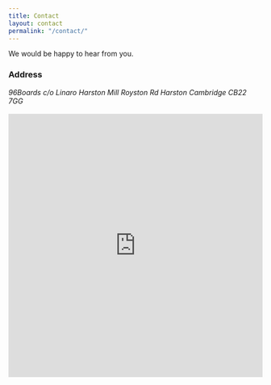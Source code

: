 ```yaml
---
title: Contact
layout: contact
permalink: "/contact/"
---
```

<div class="row no-padding">
    <div class="contact-hero text-center">
        We would be happy to hear from you.
    </div>
</div>

<div class="container">
<div class="col-md-3">
<h3>Address</h3>
<address>
96Boards c/o Linaro
Harston Mill
Royston Rd
Harston
Cambridge
CB22 7GG
</address>

<br>
</div>
<div class="col-md-9">

<iframe class="lazyload" src="https://services.cognitoforms.com/f/KvRQmIn2dku6k6gGP711jw?id=1" style="position:relative;width:1px;min-width:100%;*width:100%;" frameborder="0" scrolling="yes" seamless="seamless" height="522" width="100%"></iframe>


</div>
</div>
